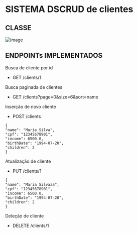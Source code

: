 # SISTEMA DSCRUD de clientes

## CLASSE
![image](https://github.com/user-attachments/assets/4f45a213-16f7-4ca5-ad04-6d360ec4e0bd)

## ENDPOINTs IMPLEMENTADOS
Busca de cliente por id
 - GET /clients/1

Busca paginada de clientes
 - GET /clients?page=0&size=6&sort=name

Inserção de novo cliente
 - POST /clients
```
{
"name": "Maria Silva",
"cpf": "12345678901",
"income": 6500.0,
"birthDate": "1994-07-20",
"children": 2
}
```

Atualização de cliente
 - PUT /clients/1
```
{
"name": "Maria Silvaaa",
"cpf": "12345678901",
"income": 6500.0,
"birthDate": "1994-07-20",
"children": 2
}
```

Deleção de cliente
 - DELETE /clients/1
